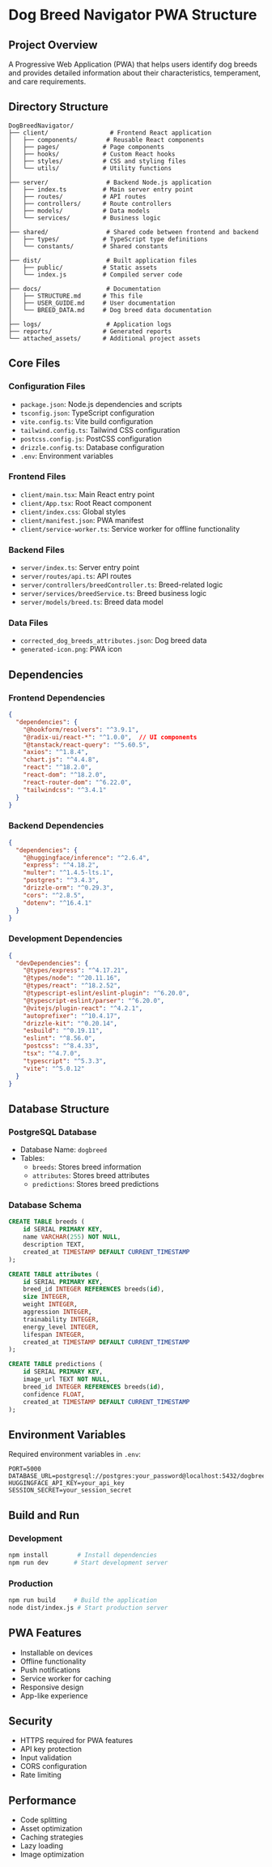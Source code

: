 # Dog Breed Navigator PWA Structure

## Project Overview
A Progressive Web Application (PWA) that helps users identify dog breeds and provides detailed information about their characteristics, temperament, and care requirements.

## Directory Structure

```
DogBreedNavigator/
├── client/                 # Frontend React application
│   ├── components/        # Reusable React components
│   ├── pages/            # Page components
│   ├── hooks/            # Custom React hooks
│   ├── styles/           # CSS and styling files
│   └── utils/            # Utility functions
│
├── server/                # Backend Node.js application
│   ├── index.ts          # Main server entry point
│   ├── routes/           # API routes
│   ├── controllers/      # Route controllers
│   ├── models/           # Data models
│   └── services/         # Business logic
│
├── shared/                # Shared code between frontend and backend
│   ├── types/            # TypeScript type definitions
│   └── constants/        # Shared constants
│
├── dist/                  # Built application files
│   ├── public/           # Static assets
│   └── index.js          # Compiled server code
│
├── docs/                  # Documentation
│   ├── STRUCTURE.md      # This file
│   ├── USER_GUIDE.md     # User documentation
│   └── BREED_DATA.md     # Dog breed data documentation
│
├── logs/                  # Application logs
├── reports/              # Generated reports
└── attached_assets/      # Additional project assets
```

## Core Files

### Configuration Files
- `package.json`: Node.js dependencies and scripts
- `tsconfig.json`: TypeScript configuration
- `vite.config.ts`: Vite build configuration
- `tailwind.config.ts`: Tailwind CSS configuration
- `postcss.config.js`: PostCSS configuration
- `drizzle.config.ts`: Database configuration
- `.env`: Environment variables

### Frontend Files
- `client/main.tsx`: Main React entry point
- `client/App.tsx`: Root React component
- `client/index.css`: Global styles
- `client/manifest.json`: PWA manifest
- `client/service-worker.ts`: Service worker for offline functionality

### Backend Files
- `server/index.ts`: Server entry point
- `server/routes/api.ts`: API routes
- `server/controllers/breedController.ts`: Breed-related logic
- `server/services/breedService.ts`: Breed business logic
- `server/models/breed.ts`: Breed data model

### Data Files
- `corrected_dog_breeds_attributes.json`: Dog breed data
- `generated-icon.png`: PWA icon

## Dependencies

### Frontend Dependencies
```json
{
  "dependencies": {
    "@hookform/resolvers": "^3.9.1",
    "@radix-ui/react-*": "^1.0.0",  // UI components
    "@tanstack/react-query": "^5.60.5",
    "axios": "^1.8.4",
    "chart.js": "^4.4.8",
    "react": "^18.2.0",
    "react-dom": "^18.2.0",
    "react-router-dom": "^6.22.0",
    "tailwindcss": "^3.4.1"
  }
}
```

### Backend Dependencies
```json
{
  "dependencies": {
    "@huggingface/inference": "^2.6.4",
    "express": "^4.18.2",
    "multer": "^1.4.5-lts.1",
    "postgres": "^3.4.3",
    "drizzle-orm": "^0.29.3",
    "cors": "^2.8.5",
    "dotenv": "^16.4.1"
  }
}
```

### Development Dependencies
```json
{
  "devDependencies": {
    "@types/express": "^4.17.21",
    "@types/node": "^20.11.16",
    "@types/react": "^18.2.52",
    "@typescript-eslint/eslint-plugin": "^6.20.0",
    "@typescript-eslint/parser": "^6.20.0",
    "@vitejs/plugin-react": "^4.2.1",
    "autoprefixer": "^10.4.17",
    "drizzle-kit": "^0.20.14",
    "esbuild": "^0.19.11",
    "eslint": "^8.56.0",
    "postcss": "^8.4.33",
    "tsx": "^4.7.0",
    "typescript": "^5.3.3",
    "vite": "^5.0.12"
  }
}
```

## Database Structure

### PostgreSQL Database
- Database Name: `dogbreed`
- Tables:
  - `breeds`: Stores breed information
  - `attributes`: Stores breed attributes
  - `predictions`: Stores breed predictions

### Database Schema
```sql
CREATE TABLE breeds (
    id SERIAL PRIMARY KEY,
    name VARCHAR(255) NOT NULL,
    description TEXT,
    created_at TIMESTAMP DEFAULT CURRENT_TIMESTAMP
);

CREATE TABLE attributes (
    id SERIAL PRIMARY KEY,
    breed_id INTEGER REFERENCES breeds(id),
    size INTEGER,
    weight INTEGER,
    aggression INTEGER,
    trainability INTEGER,
    energy_level INTEGER,
    lifespan INTEGER,
    created_at TIMESTAMP DEFAULT CURRENT_TIMESTAMP
);

CREATE TABLE predictions (
    id SERIAL PRIMARY KEY,
    image_url TEXT NOT NULL,
    breed_id INTEGER REFERENCES breeds(id),
    confidence FLOAT,
    created_at TIMESTAMP DEFAULT CURRENT_TIMESTAMP
);
```

## Environment Variables
Required environment variables in `.env`:
```
PORT=5000
DATABASE_URL=postgresql://postgres:your_password@localhost:5432/dogbreed
HUGGINGFACE_API_KEY=your_api_key
SESSION_SECRET=your_session_secret
```

## Build and Run

### Development
```bash
npm install        # Install dependencies
npm run dev       # Start development server
```

### Production
```bash
npm run build     # Build the application
node dist/index.js # Start production server
```

## PWA Features
- Installable on devices
- Offline functionality
- Push notifications
- Service worker for caching
- Responsive design
- App-like experience

## Security
- HTTPS required for PWA features
- API key protection
- Input validation
- CORS configuration
- Rate limiting

## Performance
- Code splitting
- Asset optimization
- Caching strategies
- Lazy loading
- Image optimization 